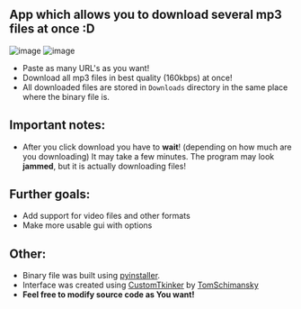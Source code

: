## App which allows you to download several mp3 files at once :D
![image](https://user-images.githubusercontent.com/68988781/205488124-116cad31-fd49-43de-af98-c931ee274f0d.png)
![image](https://user-images.githubusercontent.com/68988781/205488520-89c0ee52-ae67-48cd-918e-72e96ce79789.png)

- Paste as many URL's as you want!
- Download all mp3 files in best quality (160kbps) at once!
- All downloaded files are stored in `Downloads` directory in the same place where the binary file is.

## Important notes:
- After you click download you have to **wait**! (depending on how much are you downloading) It may take a few minutes. The program may look **jammed**, but it is actually downloading files!

## Further goals:
- Add support for video files and other formats
- Make more usable gui with options

## Other:
- Binary file was built using [pyinstaller](https://pyinstaller.org/en/stable/).
- Interface was created using [CustomTkinker](https://github.com/TomSchimansky/CustomTkinter) by [TomSchimansky](https://github.com/TomSchimansky)
- **Feel free to modify source code as You want!**
